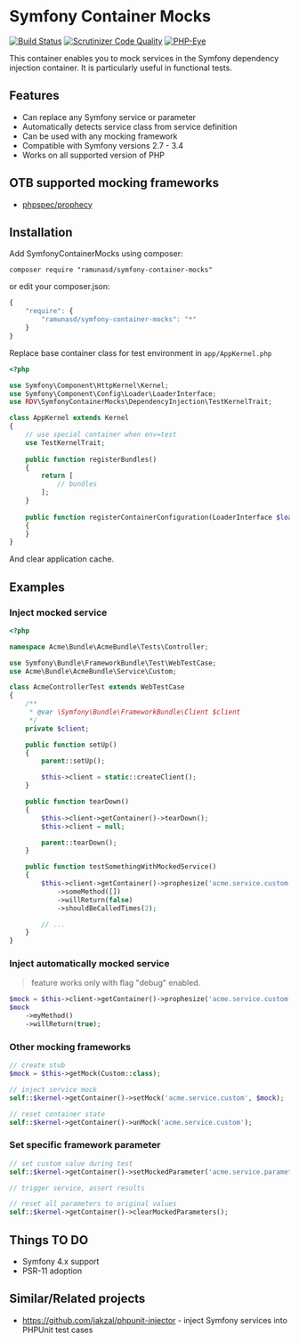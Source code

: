 ﻿# Symfony Container Mocks

[![Build Status](https://travis-ci.org/ramunasd/symfony-container-mocks.svg?branch=master)](https://travis-ci.org/ramunasd/symfony-container-mocks)
[![Scrutinizer Code Quality](https://scrutinizer-ci.com/g/ramunasd/symfony-container-mocks/badges/quality-score.png?b=master)](https://scrutinizer-ci.com/g/ramunasd/symfony-container-mocks/?branch=master)
[![PHP-Eye](https://php-eye.com/badge/ramunasd/symfony-container-mocks/tested.svg?style=flat)](https://php-eye.com/package/ramunasd/symfony-container-mocks)


This container enables you to mock services in the Symfony dependency
injection container. It is particularly useful in functional tests.

## Features

* Can replace any Symfony service or parameter
* Automatically detects service class from service definition
* Can be used with any mocking framework
* Compatible with Symfony versions 2.7 - 3.4
* Works on all supported version of PHP

## OTB supported mocking frameworks

 * [phpspec/prophecy](https://github.com/phpspec/prophecy)

## Installation

Add SymfonyContainerMocks using composer:

`composer require "ramunasd/symfony-container-mocks"`

or edit your composer.json:

```js
{
    "require": {
        "ramunasd/symfony-container-mocks": "*"
    }
}
```


Replace base container class for test environment in `app/AppKernel.php`

```php
<?php

use Symfony\Component\HttpKernel\Kernel;
use Symfony\Component\Config\Loader\LoaderInterface;
use RDV\SymfonyContainerMocks\DependencyInjection\TestKernelTrait;

class AppKernel extends Kernel
{
    // use special container when env=test
    use TestKernelTrait;
    
    public function registerBundles()
    {
        return [
            // bundles
        ];
    }
    
    public function registerContainerConfiguration(LoaderInterface $loader)
    {
    }
}
```

And clear application cache.


## Examples

### Inject mocked service

```php
<?php

namespace Acme\Bundle\AcmeBundle\Tests\Controller;

use Symfony\Bundle\FrameworkBundle\Test\WebTestCase;
use Acme\Bundle\AcmeBundle\Service\Custom;

class AcmeControllerTest extends WebTestCase
{
    /**
     * @var \Symfony\Bundle\FrameworkBundle\Client $client
     */
    private $client;

    public function setUp()
    {
        parent::setUp();

        $this->client = static::createClient();
    }

    public function tearDown()
    {
        $this->client->getContainer()->tearDown();
        $this->client = null;

        parent::tearDown();
    }

    public function testSomethingWithMockedService()
    {
        $this->client->getContainer()->prophesize('acme.service.custom', Custom::class)
            ->someMethod([])
            ->willReturn(false)
            ->shouldBeCalledTimes(2);

        // ...
    }
}
```

### Inject automatically mocked service

> feature works only with flag "debug" enabled.
 
```php
$mock = $this->client->getContainer()->prophesize('acme.service.custom');
$mock
    ->myMethod()
    ->willReturn(true);
```

### Other mocking frameworks

```php
// create stub
$mock = $this->getMock(Custom::class);

// inject service mock
self::$kernel->getContainer()->setMock('acme.service.custom', $mock);

// reset container state
self::$kernel->getContainer()->unMock('acme.service.custom');

```

### Set specific framework parameter

```php
// set custom value during test
self::$kernel->getContainer()->setMockedParameter('acme.service.parameter1', 'customValue1');

// trigger service, assert results

// reset all parameters to original values
self::$kernel->getContainer()->clearMockedParameters();
```


## Things TO DO

* Symfony 4.x support
* PSR-11 adoption


## Similar/Related projects

* https://github.com/jakzal/phpunit-injector - inject Symfony services into PHPUnit test cases

